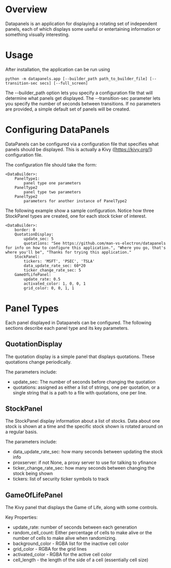 # Overview
Datapanels is an application for displaying a rotating set of independent panels, each of which displays
some useful or entertaining information or something visually interesting. 

# Usage
After installation, the application can be run using

```
python -m datapanels.app [--builder_path path_to_builder_file] [--transition-sec secs] [--full_screen]
```

The --builder_path option lets you specify a configuration file that will 
determine what panels get displayed. The --transition-sec parameter lets 
you specify the number of seconds between transitions. If no parameters are
provided, a simple default set of panels will be created.

# Configuring DataPanels

DataPanels can be configured via a configuration file that specifies 
what panels should be displayed.  This is actually a Kivy ([https://kivy.org/]) 
configuration file.  

The configuration file should take the form:

```
<DataBuilder>:
    PanelType1:
        panel type one parameters
    PanelType2
        panel type two parameters
    PanelType2
        parameters for another instance of PanelType2
```

The following example show a sample configuration.  Notice how three
StockPanel types are created, one for each stock ticker of interest.

```
<DataBuilder>:
    border: 0
    QuotationDisplay:
        update_sec: 5
        quotations: "See https://github.com/man-vs-electron/datapanels for info on how to configure this application.", "Where you go, that's where you'll be", "Thanks for trying this application."
    StockPanel:
        tickers: 'MSFT', 'PSEC', 'TSLA'
        data_update_rate_sec: 60*20
        ticker_change_rate_sec: 5
    GameOfLifePanel:
        update_rate: 0.5
        activated_color: 1, 0, 0, 1
        grid_color: 0, 0, 1, 1

```

# Panel Types

Each panel displayed in Datapanels can be configured.  The following
sections describe each panel type and its key parameters.

## QuotationDisplay
The quotation display is a simple panel that displays quotations.  These
quotations change periodically.

The parameters include:
* update_sec: The number of seconds before changing the quotation
* quotations: assigned as either a list of strings, one per quotation, or a single string that is a path to
  a file with quotations, one per line.

## StockPanel
The StockPanel display information about a list of stocks.  Data about
one stock is shown at a time and the specific stock shown is rotated
around on a regular basis.

The parameters include:
* data_update_rate_sec: how many seconds between updating the stock info
* proxserver: if not None, a proxy server to use for talking to yfinance
* ticker_change_rate_sec: how many seconds between changing the stock being shown
* tickers: list of security ticker symbols to track

## GameOfLifePanel
The Kivy panel that displays the Game of Life, along with some controls.

Key Properties:
* update_rate: number of seconds between each generation
* random_cell_count: Either percentage of cells to make alive or the number of cells to make alive when randomizing.
* background_color - RGBA list for the inactive cell color
* grid_color - RGBA for the grid lines
* activated_color - RGBA for the active cell color
* cell_length - the length of the side of a cell (essentially cell size)
